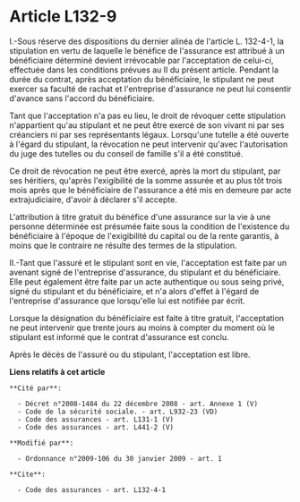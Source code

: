 # Article L132-9

I.-Sous réserve des dispositions du dernier alinéa de l'article L. 132-4-1, la stipulation en vertu de laquelle le bénéfice
de l'assurance est attribué à un bénéficiaire déterminé devient irrévocable par l'acceptation de celui-ci, effectuée dans les
conditions prévues au II du présent article. Pendant la durée du contrat, après acceptation du bénéficiaire, le stipulant ne
peut exercer sa faculté de rachat et l'entreprise d'assurance ne peut lui consentir d'avance sans l'accord du bénéficiaire. 

Tant que l'acceptation n'a pas eu lieu, le droit de révoquer cette stipulation n'appartient qu'au stipulant et ne peut être
exercé de son vivant ni par ses créanciers ni par ses représentants légaux. Lorsqu'une tutelle a été ouverte à l'égard du
stipulant, la révocation ne peut intervenir qu'avec l'autorisation du juge des tutelles ou du conseil de famille s'il a été
constitué. 

Ce droit de révocation ne peut être exercé, après la mort du stipulant, par ses héritiers, qu'après l'exigibilité de la somme
assurée et au plus tôt trois mois après que le bénéficiaire de l'assurance a été mis en demeure par acte extrajudiciaire,
d'avoir à déclarer s'il accepte.

L'attribution à titre gratuit du bénéfice d'une assurance sur la vie à une personne déterminée est présumée faite sous la
condition de l'existence du bénéficiaire à l'époque de l'exigibilité du capital ou de la rente garantis, à moins que le
contraire ne résulte des termes de la stipulation. 

II.-Tant que l'assuré et le stipulant sont en vie, l'acceptation est faite par un avenant signé de l'entreprise d'assurance,
du stipulant et du bénéficiaire. Elle peut également être faite par un acte authentique ou sous seing privé, signé du
stipulant et du bénéficiaire, et n'a alors d'effet à l'égard de l'entreprise d'assurance que lorsqu'elle lui est notifiée par
écrit. 

Lorsque la désignation du bénéficiaire est faite à titre gratuit, l'acceptation ne peut intervenir que trente jours au moins
à compter du moment où le stipulant est informé que le contrat d'assurance est conclu. 

Après le décès de l'assuré ou du stipulant, l'acceptation est libre.

**Liens relatifs à cet article**

	**Cité par**:

	  - Décret n°2008-1484 du 22 décembre 2008 - art. Annexe 1 (V)
	  - Code de la sécurité sociale. - art. L932-23 (VD)
	  - Code des assurances - art. L131-1 (V)
	  - Code des assurances - art. L441-2 (V)

	**Modifié par**:

	  - Ordonnance n°2009-106 du 30 janvier 2009 - art. 1

	**Cite**:

	  - Code des assurances - art. L132-4-1
